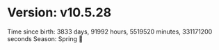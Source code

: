 # Version: v10.5.28
Time since birth: 3833 days, 91992 hours, 5519520 minutes, 331171200 seconds
Season: Spring 🌸
